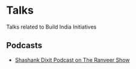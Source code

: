 # Talks
Talks related to Build India Initiatives

## Podcasts

- [Shashank Dixit Podcast on The Ranveer Show](https://www.youtube.com/watch?v=f2lJT_qKhB8)
